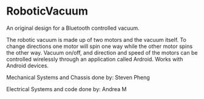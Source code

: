 # RoboticVacuum
An original design for a Bluetooth controlled vacuum.

The robotic vacuum is made up of two motors and the vacuum itself.
To change directions one motor will spin one way while the other motor spins the other way.
Vacuum on/off, and direction and speed of the motors can be controlled wirelessly through an application called Ardroid.
Works with Android devices.

Mechanical Systems and Chassis done by: Steven Pheng

Electrical Systems and code done by: Andrea M
